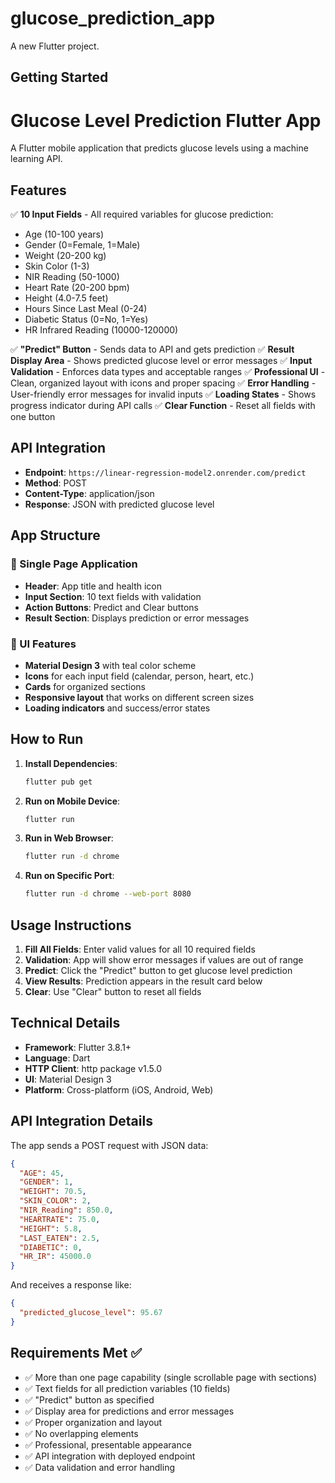 # glucose_prediction_app

A new Flutter project.

## Getting Started

# Glucose Level Prediction Flutter App

A Flutter mobile application that predicts glucose levels using a machine learning API.

## Features

✅ **10 Input Fields** - All required variables for glucose prediction:
- Age (10-100 years)
- Gender (0=Female, 1=Male) 
- Weight (20-200 kg)
- Skin Color (1-3)
- NIR Reading (50-1000)
- Heart Rate (20-200 bpm)
- Height (4.0-7.5 feet)
- Hours Since Last Meal (0-24)
- Diabetic Status (0=No, 1=Yes)
- HR Infrared Reading (10000-120000)

✅ **"Predict" Button** - Sends data to API and gets prediction
✅ **Result Display Area** - Shows predicted glucose level or error messages
✅ **Input Validation** - Enforces data types and acceptable ranges
✅ **Professional UI** - Clean, organized layout with icons and proper spacing
✅ **Error Handling** - User-friendly error messages for invalid inputs
✅ **Loading States** - Shows progress indicator during API calls
✅ **Clear Function** - Reset all fields with one button

## API Integration

- **Endpoint**: `https://linear-regression-model2.onrender.com/predict`
- **Method**: POST
- **Content-Type**: application/json
- **Response**: JSON with predicted glucose level

## App Structure

### 📱 Single Page Application
- **Header**: App title and health icon
- **Input Section**: 10 text fields with validation
- **Action Buttons**: Predict and Clear buttons
- **Result Section**: Displays prediction or error messages

### 🎨 UI Features
- **Material Design 3** with teal color scheme
- **Icons** for each input field (calendar, person, heart, etc.)
- **Cards** for organized sections
- **Responsive layout** that works on different screen sizes
- **Loading indicators** and success/error states

## How to Run

1. **Install Dependencies**:
   ```bash
   flutter pub get
   ```

2. **Run on Mobile Device**:
   ```bash
   flutter run
   ```

3. **Run in Web Browser**:
   ```bash
   flutter run -d chrome
   ```

4. **Run on Specific Port**:
   ```bash
   flutter run -d chrome --web-port 8080
   ```

## Usage Instructions

1. **Fill All Fields**: Enter valid values for all 10 required fields
2. **Validation**: App will show error messages if values are out of range
3. **Predict**: Click the "Predict" button to get glucose level prediction
4. **View Results**: Prediction appears in the result card below
5. **Clear**: Use "Clear" button to reset all fields

## Technical Details

- **Framework**: Flutter 3.8.1+
- **Language**: Dart
- **HTTP Client**: http package v1.5.0
- **UI**: Material Design 3
- **Platform**: Cross-platform (iOS, Android, Web)

## API Integration Details

The app sends a POST request with JSON data:
```json
{
  "AGE": 45,
  "GENDER": 1,
  "WEIGHT": 70.5,
  "SKIN_COLOR": 2,
  "NIR_Reading": 850.0,
  "HEARTRATE": 75.0,
  "HEIGHT": 5.8,
  "LAST_EATEN": 2.5,
  "DIABETIC": 0,
  "HR_IR": 45000.0
}
```

And receives a response like:
```json
{
  "predicted_glucose_level": 95.67
}
```

## Requirements Met ✅

- ✅ More than one page capability (single scrollable page with sections)
- ✅ Text fields for all prediction variables (10 fields)
- ✅ "Predict" button as specified
- ✅ Display area for predictions and error messages
- ✅ Proper organization and layout
- ✅ No overlapping elements
- ✅ Professional, presentable appearance
- ✅ API integration with deployed endpoint
- ✅ Data validation and error handling
